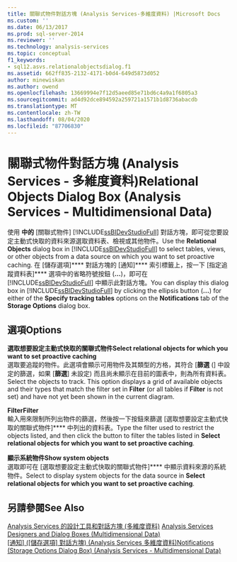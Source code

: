 ```yaml
---
title: 關聯式物件對話方塊 (Analysis Services-多維度資料) |Microsoft Docs
ms.custom: ''
ms.date: 06/13/2017
ms.prod: sql-server-2014
ms.reviewer: ''
ms.technology: analysis-services
ms.topic: conceptual
f1_keywords:
- sql12.asvs.relationalobjectsdialog.f1
ms.assetid: 662ff835-2132-4171-b0d4-649d5873d052
author: minewiskan
ms.author: owend
ms.openlocfilehash: 13669994e7f12d5aeed85e71bd6c4a9a1f6805a3
ms.sourcegitcommit: ad4d92dce894592a259721a1571b1d8736abacdb
ms.translationtype: MT
ms.contentlocale: zh-TW
ms.lasthandoff: 08/04/2020
ms.locfileid: "87706830"
---
```

# <a name="relational-objects-dialog-box-analysis-services---multidimensional-data"></a><span data-ttu-id="6697d-102">關聯式物件對話方塊 (Analysis Services - 多維度資料)</span><span class="sxs-lookup"><span data-stu-id="6697d-102">Relational Objects Dialog Box (Analysis Services - Multidimensional Data)</span></span>
  <span data-ttu-id="6697d-103">使用 **中的** [關聯式物件] [!INCLUDE[ssBIDevStudioFull](../includes/ssbidevstudiofull-md.md)] 對話方塊，即可從您要設定主動式快取的資料來源選取資料表、檢視或其他物件。</span><span class="sxs-lookup"><span data-stu-id="6697d-103">Use the **Relational Objects** dialog box in [!INCLUDE[ssBIDevStudioFull](../includes/ssbidevstudiofull-md.md)] to select tables, views, or other objects from a data source on which you want to set proactive caching.</span></span> <span data-ttu-id="6697d-104">在 [儲存選項]\*\*\*\* 對話方塊的 [通知]\*\*\*\* 索引標籤上，按一下 [指定追蹤資料表]\*\*\*\* 選項中的省略符號按鈕 (**...**)，即可在 [!INCLUDE[ssBIDevStudioFull](../includes/ssbidevstudiofull-md.md)] 中顯示此對話方塊。</span><span class="sxs-lookup"><span data-stu-id="6697d-104">You can display this dialog box in [!INCLUDE[ssBIDevStudioFull](../includes/ssbidevstudiofull-md.md)] by clicking the ellipsis button (**...**) for either of the **Specify tracking tables** options on the **Notifications** tab of the **Storage Options** dialog box.</span></span>  
  
## <a name="options"></a><span data-ttu-id="6697d-105">選項</span><span class="sxs-lookup"><span data-stu-id="6697d-105">Options</span></span>  
 <span data-ttu-id="6697d-106">**選取想要設定主動式快取的關聯式物件**</span><span class="sxs-lookup"><span data-stu-id="6697d-106">**Select relational objects for which you want to set proactive caching**</span></span>  
 <span data-ttu-id="6697d-107">選取要追蹤的物件。此選項會顯示可用物件及其類型的方格，其符合 [**篩選** (] 中設定的篩選，如果 [**篩選**] 未設定) 而且尚未顯示在目前的圖表中，則為所有資料表。</span><span class="sxs-lookup"><span data-stu-id="6697d-107">Select the objects to track. This option displays a grid of available objects and their types that match the filter set in **Filter** (or all tables if **Filter** is not set) and have not yet been shown in the current diagram.</span></span>  
  
 <span data-ttu-id="6697d-108">**Filter**</span><span class="sxs-lookup"><span data-stu-id="6697d-108">**Filter**</span></span>  
 <span data-ttu-id="6697d-109">輸入用來限制所列出物件的篩選，然後按一下按鈕來篩選 [選取想要設定主動式快取的關聯式物件]\*\*\*\* 中列出的資料表。</span><span class="sxs-lookup"><span data-stu-id="6697d-109">Type the filter used to restrict the objects listed, and then click the button to filter the tables listed in **Select relational objects for which you want to set proactive caching**.</span></span>  
  
 <span data-ttu-id="6697d-110">**顯示系統物件**</span><span class="sxs-lookup"><span data-stu-id="6697d-110">**Show system objects**</span></span>  
 <span data-ttu-id="6697d-111">選取即可在 [選取想要設定主動式快取的關聯式物件]\*\*\*\* 中顯示資料來源的系統物件。</span><span class="sxs-lookup"><span data-stu-id="6697d-111">Select to display system objects for the data source in **Select relational objects for which you want to set proactive caching**.</span></span>  
  
## <a name="see-also"></a><span data-ttu-id="6697d-112">另請參閱</span><span class="sxs-lookup"><span data-stu-id="6697d-112">See Also</span></span>  
 <span data-ttu-id="6697d-113">[Analysis Services 的設計工具和對話方塊 &#40;多維度資料&#41;](analysis-services-designers-and-dialog-boxes-multidimensional-data.md) </span><span class="sxs-lookup"><span data-stu-id="6697d-113">[Analysis Services Designers and Dialog Boxes &#40;Multidimensional Data&#41;](analysis-services-designers-and-dialog-boxes-multidimensional-data.md) </span></span>  
 <span data-ttu-id="6697d-114">[[通知] &#40;[儲存選項] 對話方塊&#41; &#40;Analysis Services 多維度資料&#41;](notifications-storage-options-dialog-analysis-services-multidimensional-data.md)</span><span class="sxs-lookup"><span data-stu-id="6697d-114">[Notifications &#40;Storage Options Dialog Box&#41; &#40;Analysis Services - Multidimensional Data&#41;](notifications-storage-options-dialog-analysis-services-multidimensional-data.md)</span></span>  
  
  
